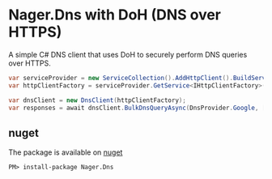 # Nager.Dns with DoH (DNS over HTTPS)

A simple C# DNS client that uses DoH to securely perform DNS queries over HTTPS.

```cs
var serviceProvider = new ServiceCollection().AddHttpClient().BuildServiceProvider();
var httpClientFactory = serviceProvider.GetService<IHttpClientFactory>();

var dnsClient = new DnsClient(httpClientFactory);
var responses = await dnsClient.BulkDnsQueryAsync(DnsProvider.Google, [new DnsQuestion("google.com", DnsAnswerType.A)]);
```

## nuget

The package is available on [nuget](https://www.nuget.org/packages/Nager.Dns)
```
PM> install-package Nager.Dns
```
